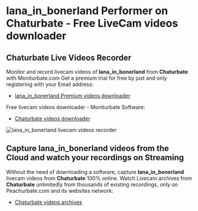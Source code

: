 # lana_in_bonerland Performer on Chaturbate - Free LiveCam videos downloader

## Chaturbate Live Videos Recorder

Monitor and record livecam videos of **lana_in_bonerland** from **Chaturbate** with Moniturbate.com
Get a premium trial for free by just and only registering with your Email address:
* [lana_in_bonerland Premium videos downloader](https://moniturbate.com/request-demo-licence-key.html)

Free livecam videos downloader - Moniturbate Software:
* [Chaturbate videos downloader](https://moniturbate.com/moniturbate-download-software.html)

![lana_in_bonerland livecam videos recorder](https://peachurnet.com/templates/moniturbate-software.png)


## Capture lana_in_bonerland videos from the Cloud and watch your recordings on Streaming

Without the need of downloading a software, capture **lana_in_bonerland** livecam videos from **Chaturbate** 100% online.
Watch Livecam archives from **Chaturbate** unlimitedly from thousands of existing recordings, only on Peachurbate.com and its websites network:
* [Chaturbate videos archives](https://peachurnet.com/)